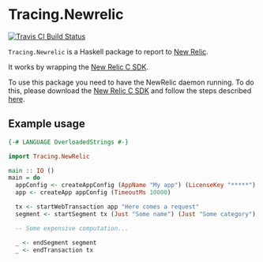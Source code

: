 # Tracing.Newrelic

[![Travis CI Build Status](https://travis-ci.org/NoRedInk/tracing-newrelic.svg)](https://travis-ci.org/NoRedInk/tracing-newrelic)

`Tracing.Newrelic` is a Haskell package to report to [New Relic](https://newrelic.com/).

It works by wrapping the [New Relic C SDK](https://github.com/newrelic/c-sdk).

To use this package you need to have the NewRelic daemon running. To do this, please
download the [New Relic C SDK](https://github.com/newrelic/c-sdk) and follow the steps
described [here](https://github.com/newrelic/c-sdk#building-the-c-sdk).

## Example usage

```haskell
{-# LANGUAGE OverloadedStrings #-}

import Tracing.NewRelic

main :: IO ()
main = do
  appConfig <- createAppConfig (AppName "My app") (LicenseKey "*****")
  app <- createApp appConfig (TimeoutMs 10000)

  tx <- startWebTransaction app "Here comes a request"
  segment <- startSegment tx (Just "Some name") (Just "Some category")

  -- Some expensive computation...

  _ <- endSegment segment
  _ <- endTransaction tx
```

